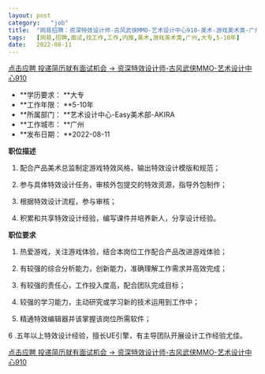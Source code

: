 ```yaml
---
layout:	post
category:	"job"
title:	"网易招聘：资深特效设计师-古风武侠MMO-艺术设计中心910-美术-游戏美术类-广州大专5-10年"
tags:	[网易,招聘,面试,找工作,工作,内推,美术,游戏美术类,广州,大专,5-10年]
date:	2022-08-11
---
```


[点击应聘 投递简历就有面试机会 ->  资深特效设计师-古风武侠MMO-艺术设计中心910](http://mobile.bole.netease.com/bole/boleDetail?id=41822&employeeId=346f03c3cda5f04c&key=all)



- **学历要求： **大专
- **工作年限： **5-10年
- **所属部门： **艺术设计中心-Easy美术部-AKIRA
- **工作城市： **广州
- **发布日期： **2022-08-11



**职位描述**

1. 配合产品美术总监制定游戏特效风格，输出特效设计模版和规范；

2. 参与具体特效设计任务，审核外包提交的特效资源，指导外包制作；

3. 根据特效设计流程，参与审核；

4. 积累和共享特效设计经验，编写课件并培养新人，分享设计经验。



**职位要求**

1. 热爱游戏，关注游戏体验，结合本岗位工作配合产品改进游戏体验；

2. 有较强的综合分析能力，创新能力，准确理解工作需求并高效完成；

3. 有较强的责任心，工作投入度高，配合团队完成目标；

4. 较强的学习能力，主动研究或学习新的技术运用到工作中；

5. 精通特效编辑器并该掌握该岗位所需软件；

6 .五年以上特效设计经验，擅长UE引擎，有主导团队开展设计工作经验尤佳。



[点击应聘 投递简历就有面试机会 ->  资深特效设计师-古风武侠MMO-艺术设计中心910](http://mobile.bole.netease.com/bole/boleDetail?id=41822&employeeId=346f03c3cda5f04c&key=all)